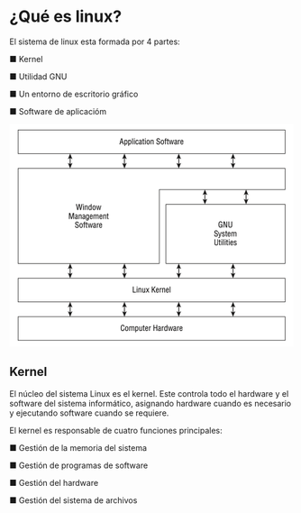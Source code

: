 # ¿Qué es linux?

El sistema de linux esta formada por 4 partes:

■ Kernel

■ Utilidad GNU

■ Un entorno de escritorio gráfico

■ Software de aplicacióm

![](https://github.com/Martinez-Gregorio-Hector/AnalisisGenomico-EcologiaFESIztacala/blob/main/Unidad1/SistemaLinux.png)

## Kernel

El núcleo del sistema Linux es el kernel. Este controla todo el hardware y el software del sistema informático, asignando hardware cuando es necesario y ejecutando software cuando se requiere.

El kernel es responsable de cuatro funciones principales:

■ Gestión de la memoria del sistema

■ Gestión de programas de software

■ Gestión del hardware

■ Gestión del sistema de archivos
